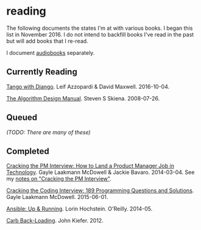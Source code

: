 reading
=======

The following documents the states I'm at with various books.
I began this list in November 2016.
I do not intend to backfill books I've read in the past but will add books that I re-read.

I document [audiobooks](audiobooks.md) separately.

## Currently Reading

[Tango with Django](http://leanpub.com/tangowithdjango19). Leif Azzopardi & David Maxwell. 2016-10-04.

[The Algorithm Design Manual](https://www.amazon.com/Algorithm-Design-Manual-Steven-Skiena/dp/1848000693/). Steven S Skiena. 2008-07-26.

## Queued

_(TODO: There are many of these)_

## Completed

[Cracking the PM Interview: How to Land a Product Manager Job in Technology](https://www.amazon.com/Cracking-PM-Interview-Product-Technology/dp/0984782818). Gayle Laakmann McDowell & Jackie Bavaro. 2014-03-04. See my [notes on "Cracking the PM Interview"](cracking-pm-interview-2014.md).

[Cracking the Coding Interview: 189 Programming Questions and Solutions](https://www.amazon.com/Cracking-Coding-Interview-Programming-Questions/dp/0984782850/). Gayle Laakmann McDowell. 2015-06-01.

[Ansible: Up & Running](https://www.amazon.com/Ansible-Automating-Configuration-Management-Deployment/dp/1491915323). Lorin Hochstein. O'Reilly. 2014-05.

[Carb Back-Loading](http://www.carbbackloading.com/). John Kiefer. 2012.

